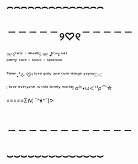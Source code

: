 # ⌢⌢⌢⌢⌢⌢⌢⌢⌢⌢⌢⌢⌢⌢
# ﹉﹉﹉﹉﹉୨♡୧﹉﹉﹉﹉﹉
  ୨୧ ꒰ᵗʷⁱᶻ ⁻ ˢʰᵃᵈˢ꒱ ୨୧ ♪⁽^∇^*⁾  
  ᵖʳᵉᵗᵗʸ ᶜᵘʳᵉ ⁻ ˢᵒⁿⁱᶜ ⁻ ˢᵖˡᵃᵗᵒᵒⁿ

  ⁷ᵗᵉᵉⁿ₊˚⊹
♡ᴵ ˡᵒᵛᵉ ᵍⁱʳˡʸ ᵃⁿᵈ ᶜᵘᵗᵉ ᵗʰⁱⁿᵍˢ ʸᵃʸᵃʸ!𓏵

ᴵ ˡᵒᵛᵉ ᵉᵛᵉʳʸᵒⁿᵉ ⁱⁿ ᵗʰⁱˢ ˡᵒᵛᵉˡʸ ʷᵒʳˡᵈ! ο⁽⁼•ω＜⁼⁾ρ⌒☆

=====Σᕕ( ˵^ᴥ^˵)ᕗ




# ﹍﹍﹍﹍﹍﹍﹍﹍﹍﹍﹍﹍
# ⌣⌣⌣⌣⌣⌣⌣⌣⌣⌣⌣⌣⌣⌣
